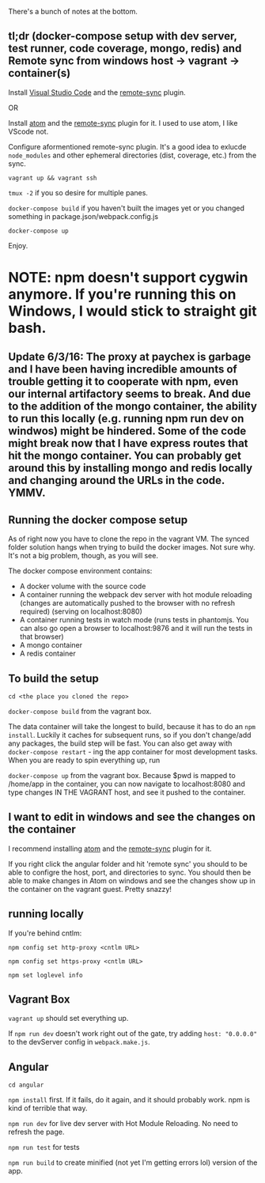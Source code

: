 There's a bunch of notes at the bottom.

## tl;dr (docker-compose setup with dev server, test runner, code coverage, mongo, redis) and Remote sync from windows host -> vagrant -> container(s) ##

Install [Visual Studio Code](code.visualstudio.com) and the [remote-sync](https://github.com/lukasz-wronski/vscode-ftp-sync) plugin.

OR

Install [atom](http://atom.io) and the [remote-sync](https://github.com/yongkangchen/remote-sync) plugin for it.  I used to use atom, I like VScode not.

Configure aformentioned remote-sync plugin.  It's a good idea to exlucde `node_modules` and other ephemeral directories (dist, coverage, etc.) from the sync.

`vagrant up && vagrant ssh`

`tmux -2` if you so desire for multiple panes.

`docker-compose build` if you haven't built the images yet or you changed something in package.json/webpack.config.js

`docker-compose up`

Enjoy.


# NOTE: npm doesn't support cygwin anymore.  If you're running this on Windows, I would stick to straight git bash. #

## Update 6/3/16:  The proxy at paychex is garbage and I have been having incredible amounts of trouble getting it to cooperate with npm, even our internal artifactory seems to break.  And due to the addition of the mongo container, the ability to run this locally (e.g. running npm run dev on windwos) might be hindered.  Some of the code might break now that I have express routes that hit the mongo container.  You can probably get around this by installing mongo and redis locally and changing around the URLs in the code.  YMMV. ##

## Running the docker compose setup ##

As of right now you have to clone the repo in the vagrant VM.  The synced folder solution hangs when trying to build the docker images.  Not sure why.  It's not a big problem, though, as you will see.

The docker compose environment contains:

+ A docker volume with the source code
+ A container running the webpack dev server with hot module reloading (changes are automatically pushed to the browser with no refresh required) (serving on localhost:8080)
+ A container running tests in watch mode (runs tests in phantomjs.  You can also go open a browser to localhost:9876 and it will run the tests in that browser)
+ A mongo container
+ A redis container

## To build the setup ##

`cd <the place you cloned the repo>`

`docker-compose build` from the vagrant box.

The data container will take the longest to build, because it has to do an `npm install`.  Luckily it caches for subsequent runs, so if you don't change/add any packages, the build step will be fast.  You can also get away with `docker-compose restart` - ing the app container for most development tasks.  When you are ready to spin everything up, run

`docker-compose up`  from the vagrant box.  Because $pwd is mapped to /home/app in the container, you can now navigate to localhost:8080 and type changes IN THE VAGRANT host, and see it pushed to the container.  

##  I want to edit in windows and see the changes on the container ##

I recommend installing [atom](http://atom.io) and the [remote-sync](https://github.com/yongkangchen/remote-sync) plugin for it.

If you right click the angular folder and hit 'remote sync' you should to be able to configre the host, port, and directories to sync.  You should then be able to make changes in Atom on windows and see the changes show up in the container on the vagrant guest.  Pretty snazzy!


## running locally ##

If you're behind cntlm:

`npm config set http-proxy <cntlm URL>`

`npm config set https-proxy <cntlm URL>`

`npm set loglevel info`

## Vagrant Box ##

`vagrant up` should set everything up.

If `npm run dev` doesn't work right out of the gate, try adding `host: "0.0.0.0"` to the devServer config in `webpack.make.js`.

## Angular ##

`cd angular`

`npm install` first.  If it fails, do it again, and it should probably work.  npm is kind of terrible that way.

`npm run dev` for live dev server with Hot Module Reloading.  No need to refresh the page.

`npm run test` for tests

`npm run build` to create minified (not yet I'm getting errors lol) version of the app.
